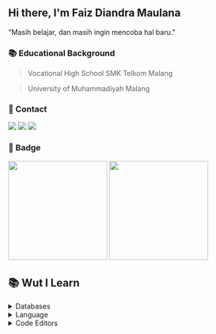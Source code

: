## Hi there, I'm Faiz Diandra Maulana
  "Masih belajar, dan masih ingin mencoba hal baru."
   
  ### 📚 Educational Background 
  
  > Vocational High School SMK Telkom Malang
  
  > University of Muhammadiyah Malang
  
  ### 🤙 Contact
  
  [<img src = "https://img.shields.io/badge/WhatsApp-25D366?style=for-the-badge&logo=whatsapp&logoColor=white">](https://wa.me/6281232857502/?text=Hello,%20I%20See%20Your%20GitHub!)
  [<img src = "https://img.shields.io/badge/Telegram-2CA5E0?style=for-the-badge&logo=telegram&logoColor=white">](https://t.me/BosSeed)
  [<img src = "https://img.shields.io/badge/Gmail-D14836?style=for-the-badge&logo=gmail&logoColor=white">](mailto:faizdiandra11@gmail.com)
  
  ### 🤖 Badge
  
  <p align="left">
    <img height="200em" src="https://github-readme-stats-eight-theta.vercel.app/api?username=BosToken&show_icons=true&title_color=800080&icon_color=bb2acf&text_color=daf7dc&bg_color=000000"/>
    <img height="200em" src="https://github-readme-stats-eight-theta.vercel.app/api/top-langs/?username=BosToken&show_icons=true&title_color=800080&icon_color=bb2acf&text_color=daf7dc&bg_color=000000"/>
  </p>

## 📚 Wut I Learn
<details>
  <summary>Databases</summary>
  <br>
<!--   <img src = "https://img.shields.io/badge/MongoDB-234ea94b?style=for-the-badge&logo=mongodb&logoColor=white"> -->
  <img src = "https://img.shields.io/badge/mysql-2300f?style=for-the-badge&logo=mysql&logoColor=white">
</details>
<details>
  <summary>Language</summary>
  <br>
<!--   <img src = "https://img.shields.io/badge/c-%2300599C.svg?style=for-the-badge&logo=c&logoColor=white"/> -->
<!--   <img src = "https://img.shields.io/badge/html5-%23E34F26.svg?style=for-the-badge&logo=html5&logoColor=white"/> -->
  <img src = "https://img.shields.io/badge/java-%23ED8B00.svg?style=for-the-badge&logo=java&logoColor=white"/>
<!--   <img src = "https://img.shields.io/badge/javascript-%23323330.svg?style=for-the-badge&logo=javascript&logoColor=%23F7DF1E"/> -->
<!--   <img src = "https://img.shields.io/badge/markdown-%23000000.svg?style=for-the-badge&logo=markdown&logoColor=white"/> -->
<!--   <img src = "https://img.shields.io/badge/php-%23777BB4.svg?style=for-the-badge&logo=php&logoColor=white"/> -->
<!--   <img src = "https://img.shields.io/badge/python-3670A0?style=for-the-badge&logo=python&logoColor=ffdd54"/> -->
</details>
<details>
  <summary>Code Editors</summary>
  <br>
  <img src = "https://img.shields.io/badge/Visual%20Studio%20Code-0078d7.svg?style=for-the-badge&logo=visual-studio-code&logoColor=white"/>
</details>
